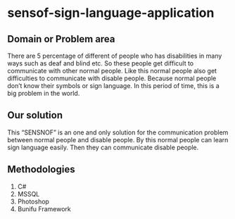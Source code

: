 # sensof-sign-language-application

## Domain or Problem area
There are 5 percentage of  different  of people who has  disabilities  in  many ways  such as deaf and 
blind etc. So these people get difficult to communicate with other normal people.  Like this normal
people also get  difficulties  to communicate  with  disable people.  Because normal  people don’t 
know their symbols or sign language. In this period of time, this is a big problem in the world. 

## Our solution
This  “SENSNOF”  is an one and only solution for the communication  problem between normal  people and disable people. By this normal people can learn sign language  easily.  Then they can  communicate disable people. 


## Methodologies
1.  C#
2.  MSSQL
3.  Photoshop 
4.  Bunifu Framework
